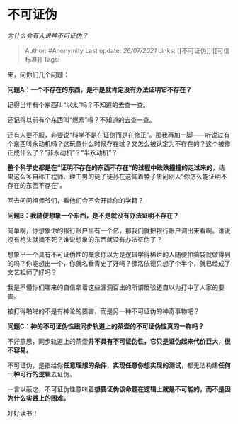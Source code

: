 # 不可证伪
*为什么会有人说神不可证伪？*

> Author: #Anonymity 
Last update: *26/07/2021* 
Links: [[不可证伪]] [[可信标准]] 
Tags:  
  

来，问你们几个问题：

**问题A：一个不存在的东西，是不是就肯定没有办法证明它不存在？**

记得当年有个东西叫“以太”吗？不知道的去查一查。

还记得以前有个东西叫“燃素”吗？不知道的去查一查。

还有人要不服，非要说“科学不是在证伪而是在修正”。那我再加一脚——听说过有个东西叫永动机吗？这玩意什么时候存在过？又怎么被认定为不存在的？这个被修正成什么了？“非永动机”？“半永动机”？

**整个科学史都是在“证明不存在的东西不存在”的过程中跌跌撞撞的走过来的**，结果这么多自称工程师、理工男的徒子徒孙在这仰着脖子质问别人“你怎么能证明不存在的东西不存在”。

回去问问祖师爷们，看他们会不会开除你的学籍？

  

  

**问题B：我随便想象一个东西，是不是就没有办法证明不存在？**

简单啊，你想象你的银行账户里有一个亿，那我们就把银行账户调出来看啊。谁说没有枪头就捅不死？谁说想象的东西就没有办法征伪了？

想象出一个具有不可证伪性的概念你以为是逻辑学得稀烂的人随便拍脑袋就做得到的吗？你能想出一个，你就名垂青史了好吗？佛洛依德只想了个半个，就已经成了文艺祖师了好吗？

我是不懂你们哪来的自信拿着这些漏洞百出的所谓反驳还自以为打中了人家的要害。

被打得啪啪的不是有神论的要害，而是另一种不可证伪的神奇事物吧？

  

  

**问题C：神的不可证伪性跟同步轨道上的茶壶的不可证伪性真的一样吗？**

不好意思，同步轨道上的茶壶**并不具有不可证伪性，它只是证伪起来代价巨大，很不容易。**

不可证伪，是指给你**任意理想的条件**，**实现任意你想实现的测试**，都无法构建**任何一种可行的逻辑**去证伪。

一言以蔽之，不可证伪性意味着**想要证伪该命题在逻辑上就是不可能的，而不是因为什么实践上的困难。**

好好读书！